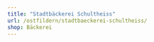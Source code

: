 ```yaml
---
title: "Stadtbäckerei Schultheiss"
url: /ostfildern/stadtbaeckerei-schultheiss/
shop: Bäckerei
---
```

